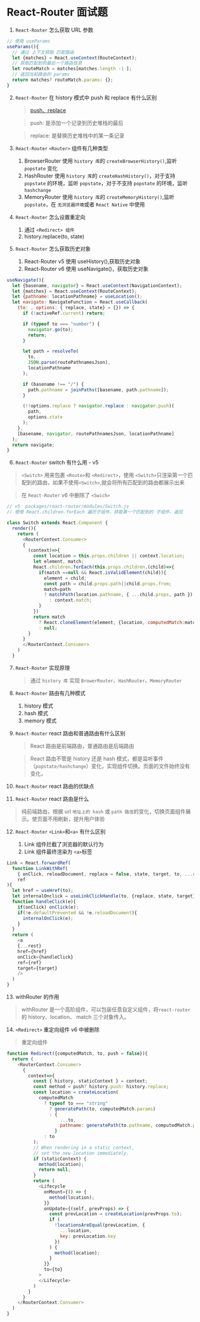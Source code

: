 # React-Router 面试题

1. `React-Router` 怎么获取 URL 参数

```js
// 使用 useParams
useParams(){
  // 通过 上下文获取 匹配路由
  let {matches} = React.useContext(RouteContext);
  // 获取匹配到的最后一个路由信息
  let routeMatch = matches[matches.length -1 ];
  // 返回当前路由的 params
  return matches? routeMatch.params: {};
}
```

2. `React-Router` 在 history 模式中 push 和 replace 有什么区别

    > [push、replace](./README.md)

    > push: 是添加一个记录到历史堆栈的最后

    > replace: 是替换历史堆栈中的某一条记录

3. `React-Router` `<Router>` 组件有几种类型

    1. BrowserRouter 使用 `history 库`的 `createBrowserHistory()`,监听 `popstate` 变化
    2. HashRouter 使用 `history 库`的 `createHashHistory()`，对于支持 `popstate` 的环境，监听 `popstate`，对于不支持 `popstate` 的环境，监听 `hashchange`
    3. MemoryRouter 使用 `history 库`的 `createMemoryHistory()`,监听 `popstate`，在 `无浏览器环境`或者 `React Native` 中使用

4. `React-Router` 怎么设置重定向

    1. 通过 `<Redirect> 组件`
    2. history.replace(to, state)

5. `React-Router` 怎么获取历史对象

    1. React-Router v5 使用 useHistory(),获取历史对象
    2. React-Router v6 使用 useNavigate()，获取历史对象

```js
useNavigate(){
  let {basename, navigator} = React.useContext(NavigationContext);
  let {matches} = React.useContext(RouteContext);
  let {pathname: locationPathname} = useLocation();
  let navigate: NavigateFunction = React.useCallback(
    (to: , options: { replace, state} = {}) => {
      if (!activeRef.current) return;

      if (typeof to === "number") {
        navigator.go(to);
        return;
      }

      let path = resolveTo(
        to,
        JSON.parse(routePathnamesJson),
        locationPathname
      );

      if (basename !== "/") {
        path.pathname = joinPaths([basename, path.pathname]);
      }

      (!!options.replace ? navigator.replace : navigator.push)(
        path,
        options.state
      );
    },
    [basename, navigator, routePathnamesJson, locationPathname]
  );
  return navigate;
}
```

6. `React-Router` switch 有什么用 - v5

> `<Switch>` 用来包裹 `<Route>`和 `<Redirect>`，使用 `<Switch>`只渲染第一个匹配到的路由，如果不使用`<Switch>`,就会将所有匹配到的路由都展示出来

> 在 `React-Router` v6 中删除了 `<Swich>`

```js
// v5  packages/react-router/modules/Switch.js
// 使用 React.children.forEach 遍历子组件，获取第一个匹配到的 子组件，返回

class Switch extends React.Component {
  render(){
    return (
      <RouterContext.Consumer>
      {
        (context)=>{
          const location = this.props.children || context.location;
          let element, match;
          React.children.forEach(this.props.children,(child)=>{
            if(match ==null && React.isValidElement(child)){
              element = child;
              const path = child.props.path||child.props.from;
              match=path
              ? matchPath(location.pathname, { ...child.props, path })
                : context.match;
            }
          })
          return match
            ? React.cloneElement(element, {location, computedMatch:match})
            : null;
        }
      }
      </RouterContext.Consumer>
    )
  }
```

7. `React-Router` 实现原理

    > 通过 `history 库` 实现 `BrowerRouter`、`HashRouter`、`MemoryRouter`

8. `React-Router` 路由有几种模式

    1. history 模式
    2. hash 模式
    3. memory 模式

9. `React-Router` react 路由和普通路由有什么区别

    > React 路由是前端路由，普通路由是后端路由

    > React 路由不管是 history 还是 hash 模式，都是监听事件（`popstate/hashchange`）变化，实现组件切换。页面的文件始终没有变化，

10. `React-Router` react 路由的优缺点

11. `React-Router` react 路由是什么

> 纯前端路由，根据 url `地址上的 hash` 或 `path 路径`的变化，切换页面组件展示。使页面不用刷新，提升用户体验

12. `React-Router` `<Link>`和`<a>` 有什么区别

    1. Link 组件拦截了浏览器的默认行为
    2. Link 组件最终渲染为 `<a>`标签

```js
Link = React.forwardRef(
  function LinkWithRef(
    { onClick, reloadDocument, replace = false, state, target, to, ...rest },
    ref
){
  let href = useHref(to);
  let internalOnclick = useLinkClickHandle(to, {replace, state, target});
  function handleClick(e){
    if(onClick) onClick(e);
    if(!e.defaultPrevented && !e.reloadDocument){
      internalOnClick(e);
    }
  }
  return (
    <a
    {...rest}
    href={href}
    onClick={handleClick}
    ref={ref}
    target={target}
    />
  )
}
```

13. withRouter 的作用

> withRouter 是一个高阶组件，可以包装任意自定义组件，将`react-router`的 history、location、 match 三个对象传入。

14. `<Redirect>` 重定向组件 v6 中被删除

> 重定向组件

```js
function Redirect({computedMatch, to, push = false}){
  return (
    <RouterContext.Consumer>
      {
        context=>{
          const { history, staticContext } = context;
          const method = push? history.push: history.replace;
          const location = createLocation(
            computedMatch
              ? typeof to === "string"
                ? generatePath(to, computedMatch.params)
                : {
                    ...to,
                    pathname: generatePath(to.pathname, computedMatch.params)
                  }
              : to
          );
          // When rendering in a static context,
          // set the new location immediately.
          if (staticContext) {
            method(location);
            return null;
          }
          return (
            <Lifecycle
              onMount={() => {
                method(location);
              }}
              onUpdate={(self, prevProps) => {
                const prevLocation = createLocation(prevProps.to);
                if (
                  !locationsAreEqual(prevLocation, {
                    ...location,
                    key: prevLocation.key
                  })
                ) {
                  method(location);
                }
              }}
              to={to}
            >
            </Lifecycle>
          )
        }
      }
    </RouterContext.Consumer>
  )
}
```
